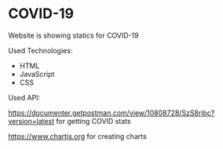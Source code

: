 # COVID-19

Website is showing statics for COVID-19 

Used Technologies:
- HTML 
- JavaScript
- CSS 

Used API:

https://documenter.getpostman.com/view/10808728/SzS8rjbc?version=latest for getting COVID stats

https://www.chartjs.org for creating charts
